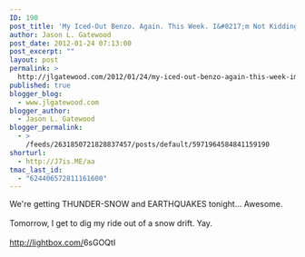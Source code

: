 ```yaml
---
ID: 190
post_title: 'My Iced-Out Benzo. Again. This Week. I&#8217;m Not Kidding.'
author: Jason L. Gatewood
post_date: 2012-01-24 07:13:00
post_excerpt: ""
layout: post
permalink: >
  http://jlgatewood.com/2012/01/24/my-iced-out-benzo-again-this-week-im-not-kidding/
published: true
blogger_blog:
  - www.jlgatewood.com
blogger_author:
  - Jason L. Gatewood
blogger_permalink:
  - >
    /feeds/2631850721828837457/posts/default/5971964584841159190
shorturl:
  - http://J7is.ME/aa
tmac_last_id:
  - "624406572811161600"
---
```

We're getting THUNDER-SNOW and EARTHQUAKES tonight... Awesome.<br /><br />Tomorrow, I get to dig my ride out of a snow drift. Yay.<br /><br /><a href="http://lightbox.com/6sGOQtI" rel="nofollow nofollow" target="_blank">http://lightbox.com/<wbr>6sGOQtI</wbr></a><br /><br /> 